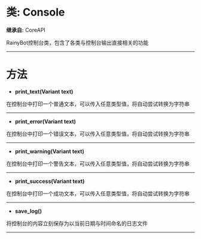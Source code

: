 # 类: Console  
  
**继承自:** CoreAPI  
  
RainyBot控制台类，包含了各类与控制台输出直接相关的功能  
  
---  
  
# 方法 
  
- **print_text(Variant text)**  
  
在控制台中打印一个普通文本，可以传入任意类型值，将自动尝试转换为字符串  
  
---  
  
- **print_error(Variant text)**  
  
在控制台中打印一个错误文本，可以传入任意类型值，将自动尝试转换为字符串  
  
---  
  
- **print_warning(Variant text)**  
  
在控制台中打印一个警告文本，可以传入任意类型值，将自动尝试转换为字符串  
  
---  
  
- **print_success(Variant text)**  
  
在控制台中打印一个成功文本，可以传入任意类型值，将自动尝试转换为字符串  
  
---  
  
- **save_log()**  
  
将控制台的内容立刻保存为以当前日期与时间命名的日志文件  
  
---  
  

